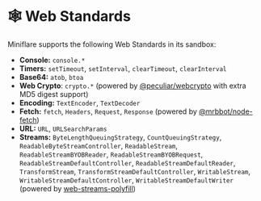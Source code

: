 # 🕸 Web Standards

Miniflare supports the following Web Standards in its sandbox:

- **Console:** `console.*`
- **Timers:** `setTimeout`, `setInterval`, `clearTimeout`, `clearInterval`
- **Base64:** `atob`, `btoa`
- **Web Crypto**: `crypto.*` (powered by
  [@peculiar/webcrypto](https://github.com/PeculiarVentures/webcrypto) with
  extra MD5 digest support)
- **Encoding:** `TextEncoder`, `TextDecoder`
- **Fetch:** `fetch`, `Headers`, `Request`, `Response` (powered by
  [@mrbbot/node-fetch](https://github.com/mrbbot/node-fetch/))
- **URL:** `URL`, `URLSearchParams`
- **Streams:** `ByteLengthQueuingStrategy`, `CountQueuingStrategy`,
  `ReadableByteStreamController`, `ReadableStream`, `ReadableStreamBYOBReader`,
  `ReadableStreamBYOBRequest`, `ReadableStreamDefaultController`,
  `ReadableStreamDefaultReader`, `TransformStream`,
  `TransformStreamDefaultController`, `WritableStream`,
  `WritableStreamDefaultController`, `WritableStreamDefaultWriter` (powered by
  [web-streams-polyfill](https://github.com/MattiasBuelens/web-streams-polyfill))
